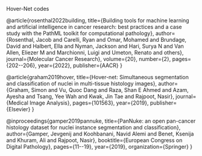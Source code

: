 Hover-Net codes

@article{rosenthal2022building, title={Building tools for machine learning and artificial intelligence in cancer research: best practices and a case study with the PathML toolkit for computational pathology}, author={Rosenthal, Jacob and Carelli, Ryan and Omar, Mohamed and Brundage, David and Halbert, Ella and Nyman, Jackson and Hari, Surya N and Van Allen, Eliezer M and Marchionni, Luigi and Umeton, Renato and others}, journal={Molecular Cancer Research}, volume={20}, number={2}, pages={202--206}, year={2022}, publisher={AACR} }

@article{graham2019hover, title={Hover-net: Simultaneous segmentation and classification of nuclei in multi-tissue histology images}, author={Graham, Simon and Vu, Quoc Dang and Raza, Shan E Ahmed and Azam, Ayesha and Tsang, Yee Wah and Kwak, Jin Tae and Rajpoot, Nasir}, journal={Medical Image Analysis}, pages={101563}, year={2019}, publisher={Elsevier} }

@inproceedings{gamper2019pannuke, title={PanNuke: an open pan-cancer histology dataset for nuclei instance segmentation and classification}, author={Gamper, Jevgenij and Koohbanani, Navid Alemi and Benet, Ksenija and Khuram, Ali and Rajpoot, Nasir}, booktitle={European Congress on Digital Pathology}, pages={11--19}, year={2019}, organization={Springer} }
